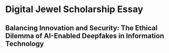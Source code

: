 # Digital Jewel Scholarship Essay

## Balancing Innovation and Security: The Ethical Dilemma of AI-Enabled Deepfakes in Information Technology

